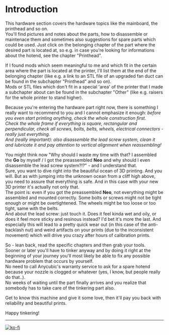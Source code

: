 <link rel=”manifest” href=”docs/manifest.webmanifest”>

# Introduction
This hardware section covers the hardware topics like the mainboard, the printhead and so on.  
You'll find pictures and notes about the parts, how to disassemble or maintenace them and sometimes also suggestions for spare parts which could be used. Just click on the belonging chapter of the part where the desired part is located at, so e.g. in case you're looking for informations about the hotend, see the chapter "Printhead".  

If I found mods which seem meaningful to me and which fit in the certain area where the part is located at the printer, I'll list them at the end of the belonging chapter (like e.g. a link to an STL file of an upgraded fan duct can be found in the subchapter "Printhead" and so on).  
Mods or STL files which don't fit in a special 'area' of the printer that I made a subchapter about can be found in the subchapter "Other" (like e.g. raisers for the whole printer to stand higher).  
  
Because you're entering the hardware part right now, there is something I really want to recommend to you and I cannot emphasize it enough: 
*before you even start printing anything, check the whole construction first.*  
*Check the whole frame if everything is square, rectangular and perpendicular, check all screws, bolts, belts, wheels, electrical connectors - really just everything.*  
*And (really important): also disassemble the lead screw system, clean it and lubricate it and pay attention to vertical alignment when reassembling!*   
  
You might think now "Why should I waste my time with that? I assembled the **Go** by myself / I got the preassembled **Neo** and why should I even disassemble the lead screw system?!?" - and I understand that.  
Sure, you want to dive right into the beautiful ocean of 3D printing. And you will. But as with jumping into the unknown ocean from a cliff high above, you need to assure that everything is safe. And in this case with your new 3D printer it's actually not only that.  
The point is: even if you got the preassembled **Neo**, not everything might be assembled and mounted correctly. Some bolts or screws might not be tight enough or might be overtightened. The wheels might be too loose or too tight, same with the belts.  
And about the lead screw: just touch it. Does it feel kinda wet and oily, or does it feel more sticky and resinous instead? I'd bet it's more the last. And especially this will lead to a pretty quick wear out (in this case of the anti-backlash nut) and weird artifacts on your prints (due to the inconsistent movement) which will drive you crazy after hours of calibration prints.  

So - lean back, read the specific chapters and then grab your tools.  
Sooner or later you'll have to tinker anyway and by doing it right at the beginning of your journey you'll most likely be able to fix any possible hardware problem that occurs by yourself.  
No need to call Anycubic's warranty service to ask for a spare hotend because your nozzle is clogged or whatever (yes, I know, but people really do that..).  
No weeks of waiting until the part finally arrives and you realize that somebody has to take care of the tinkering part also.  
  
Get to know this machine and give it some love, then it'll pay you back with reliability and beautiful prints.    

Happy tinkering! 

---

[![ko-fi](https://ko-fi.com/img/githubbutton_sm.svg)](https://ko-fi.com/U6U5NPB51)  

